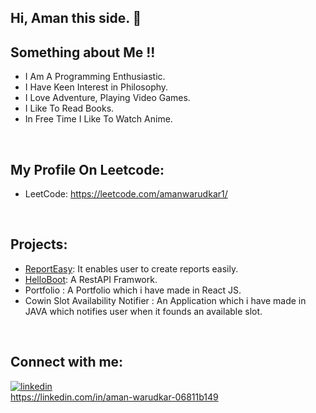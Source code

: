 ## Hi, Aman this side. 👋

## Something about Me !!
- I Am A Programming Enthusiastic.
- I Have Keen Interest in Philosophy.
- I Love Adventure, Playing Video Games.
- I Like To Read Books.
- In Free Time I Like To Watch Anime.

<br />

## My Profile On Leetcode:
- LeetCode: https://leetcode.com/amanwarudkar1/

<br />

## Projects:
- [ReportEasy](https://www.linkedin.com/posts/aman-warudkar-06811b149_onlinereportcreation-onlinecertificatecreation-activity-6757735751993081857-8dsp/): It enables user to create reports easily.
- [HelloBoot](https://drive.google.com/file/d/1AZ3VjvOBdpPzjH08OysD1A-2419uw7Ab/view): A RestAPI Framwork.
- Portfolio : A Portfolio which i have made in React JS.
- Cowin Slot Availability Notifier : An Application which i have made in JAVA which notifies user when it founds an available slot. 

<br />

## Connect with me:

[![linkedin](https://img.shields.io/badge/-LinkedIn-blue?style=flat&logo=LinkedIn&logoColor=white)](https://linkedin.com/in/aman-warudkar-06811b149)
<br />
https://linkedin.com/in/aman-warudkar-06811b149

